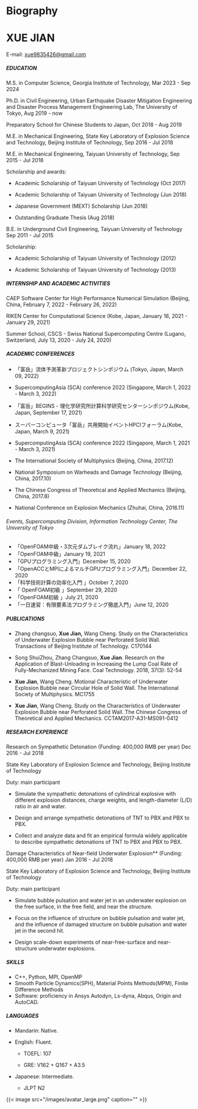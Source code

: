 # Biography


#  XUE JIAN

E-mail: [<span class="underline">xue9835426@gmail.com</span>](mailto:xue9835426@gmail.com)

##### EDUCATION

M.S. in Computer Science, Georgia Institute of Technology, Mar 2023 - Sep 2024

Ph.D. in Civil Engineering, Urban Earthquake Disaster Mitigation Engineering and Disaster Process Management Engineering Lab, The University of Tokyo, Aug 2019 - now

Preparatory School for Chinese Students to Japan, Oct 2018 - Aug 2019

M.E. in Mechanical Engineering, State Key Laboratory of Explosion Science and Technology, Beijing Institute of Technology, Sep 2016 - Jul 2018

M.E. in Mechanical Engineering, Taiyuan University of Technology, Sep 2015 - Jul 2018

Scholarship and awards:

-   Academic Scholarship of Taiyuan University of Technology (Oct 2017)

-   Academic Scholarship of Taiyuan University of Technology (Jun 2018)

-   Japanese Government (MEXT) Scholarship (Jun 2018)

-   Outstanding Graduate Thesis (Aug 2018)

B.E. in Underground Civil Engineering, Taiyuan University of Technology Sep 2011 - Jul 2015

Scholarship:

-   Academic Scholarship of Taiyuan University of Technology (2012)

-   Academic Scholarship of Taiyuan University of Technology (2013)

##### INTERNSHIP AND ACADEMIC ACTIVITIES

CAEP Software Center for High Performance Numerical Simulation (Beijing, China, February 7, 2022 - February 26, 2022)

RIKEN Center for Computational Science (Kobe, Japan, January 18, 2021 - January 29, 2021)

Summer School, CSCS - Swiss National Supercomputing Centre (Lugano, Switzerland, July 13, 2020 - July 24, 2020)

##### ACADEMIC CONFERENCES

- 「富岳」流体予測革新プロジェクトシンポジウム (Tokyo, Japan, March 09, 2022)

- SupercomputingAsia (SCA) conference 2022 (Singapore, March 1, 2022 - March 3, 2022)
- 「富岳」BEGINS - 理化学研究所計算科学研究センターシンポジウム(Kobe, Japan, September 17, 2021)
- スーパーコンピュータ「富岳」共用開始イベントHPCIフォーラム(Kobe, Japan, March 9, 2021)
- SupercomputingAsia (SCA) conference 2022 (Singapore, March 1, 2021 - March 3, 2021)

-   The International Society of Multiphysics (Beijing, China, 2017.12)

-   National Symposium on Warheads and Damage Technology (Beijing, China, 2017.10)

-   The Chinese Congress of Theoretical and Applied Mechanics (Beijing, China, 2017.8)

-   National Conference on Explosion Mechanics (Zhuhai, China, 2016.11)

###### Events, Supercomputing Division, Information Technology Center, The University of Tokyo

- 「OpenFOAM中級・3次元ダムブレイク流れ」January 18, 2022
- 「OpenFOAM中級」January 19, 2021
- 「GPUプログラミング入門」December 15, 2020
- 「OpenACCとMPIによるマルチGPUプログラミング入門」December 22, 2020
- 「科学技術計算の効率化入門 」October 7, 2020
- 「 OpenFOAM初級 」September 29, 2020
- 「OpenFOAM初級 」July 21, 2020
- 「一日速習：有限要素法プログラミング徹底入門」June 12, 2020

##### PUBLICATIONS

-   Zhang changsuo, **Xue Jian,** Wang Cheng. Study on the Characteristics of Underwater Explosion Bubble near Perforated Solid Wall. Transactions of Beijing Institute of Technology. C170144

-   Song ShuiZhou, Zhang Changsuo, **Xue Jian**. Research on the Application of Blast-Unloading in Increasing the Lump Coal Rate of Fully-Mechanized Mining Face. Coal Technology. 2018, 37(3): 52-54

-   **Xue Jian**, Wang Cheng. Motional Characteristic of Underwater Explosion Bubble near Circular Hole of Solid Wall. The International Society of Multiphysics. MC1755

-   **Xue Jian**, Wang Cheng. Study on the Characteristics of Underwater Explosion Bubble near Perforated Solid Wall. The Chinese Congress of Theoretical and Applied Mechanics. CCTAM2017-A31-MS091-0412

##### RESEARCH EXPERIENCE

Research on Sympathetic Detonation (Funding: 400,000 RMB per year) Dec 2016 - Jul 2018

State Key Laboratory of Explosion Science and Technology, Beijing Institute of Technology

Duty: main participant

-   Simulate the sympathetic detonations of cylindrical explosive with different explosion distances, charge weights, and length-diameter (L/D) ratio in air and water.

-   Design and arrange sympathetic detonations of TNT to PBX and PBX to PBX.

-   Collect and analyze data and fit an empirical formula widely applicable to describe sympathetic detonations of TNT to PBX and PBX to PBX.

Damage Characteristics of Near-field Underwater Explosion** (Funding: 400,000 RMB per year) Jan 2016 - Jul 2018

State Key Laboratory of Explosion Science and Technology, Beijing Institute of Technology 

Duty: main participant

-   Simulate bubble pulsation and water jet in an underwater explosion on the free surface, in the free field, and near the structure.

-   Focus on the influence of structure on bubble pulsation and water jet, and the influence of damaged structure on bubble pulsation and water jet in the second hit.

-   Design scale-down experiments of near-free-surface and near-structure underwater explosions.

##### SKILLS

-   C++, Python, MPI, OpenMP
-   Smooth Particle Dynamics(SPH), Material Points Methods(MPM), Finite Difference Methods
-   Software: proficiency in Ansys Autodyn, Ls-dyna, Abqus, Origin and AutoCAD.

##### LANGUAGES

-   Mandarin: Native.

-   English: Fluent.
	-   TOEFL: 107

	-   GRE: V162 + Q167 + A3.5

-   Japanese: Intermediate.
	-   JLPT N2



{{< image src="/images/avatar_large.png" caption="" >}}

